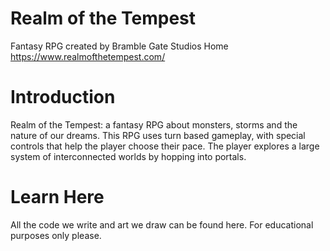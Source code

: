 # Realm of the Tempest #
Fantasy RPG created by Bramble Gate Studios
Home https://www.realmofthetempest.com/

# Introduction #
Realm of the Tempest: a fantasy RPG about monsters, storms and the nature of our dreams. This RPG uses turn based gameplay, with special controls that help the player choose their pace. The player explores a large system of interconnected worlds by hopping into portals.

# Learn Here #
All the code we write and art we draw can be found here. For educational purposes only please.
